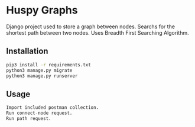 # Huspy Graphs

Django project used to store a graph between nodes.
Searchs for the shortest path between two nodes.
Uses Breadth First Searching Algorithm.

## Installation


```bash
pip3 install -r requirements.txt 
python3 manage.py migrate
python3 manage.py runserver
```

## Usage

```python
Import included postman collection.
Run connect-node request.
Run path request.
```
